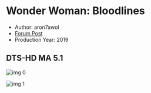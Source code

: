 # Wonder Woman: Bloodlines

* Author: aron7awol
* [Forum Post](https://www.avsforum.com/threads/bass-eq-for-filtered-movies.2995212/post-58678278)
* Production Year: 2019

## DTS-HD MA 5.1

![img 0](https://i.imgur.com/5ISsTGb.jpg)

![img 1](https://i.imgur.com/27p68UI.png)

